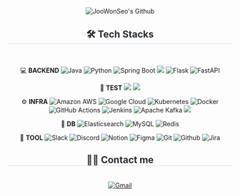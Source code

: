 <div align="center">
  <img
    src="https://capsule-render.vercel.app/api?type=waving&color=ae9c8f&height=240&text=✨JooWonSeo's%20Github&animation=&fontColor=fbf0e9&fontSize=60"
    alt="JooWonSeo's Github"
  />
</div>

<div align="center">
  <h2 style="border-bottom: 1px solid #d8dee4; color: #282d33;">🛠️ Tech Stacks</h2>
  <br />
  <div style="margin: 0 auto; text-align: center;" align="center">
    
💻 **BACKEND**
<img src="https://img.shields.io/badge/Java-007396?style=flat-square&logo=Java&logoColor=white" alt="Java" />
<img src="https://img.shields.io/badge/Python-3776AB?style=flat-square&logo=Python&logoColor=white" alt="Python" />
<img src="https://img.shields.io/badge/Spring Boot-6DB33F?style=flat-square&logo=Spring Boot&logoColor=white" alt="Spring Boot" />
<img src="https://img.shields.io/badge/Spring_Security-%236DB33F?logo=springsecurity&logoColor=white">
<img src="https://img.shields.io/badge/Flask-000000?style=flat-square&logo=Flask&logoColor=white" alt="Flask" />
<img src="https://img.shields.io/badge/FastAPI-009688?style=flat-square&logo=FastAPI&logoColor=white" alt="FastAPI" />

🧪 **TEST**
<img src="https://img.shields.io/badge/JUnit5-25A162?logo=junit5&logoColor=white"/>
<img src="https://img.shields.io/badge/Jmeter-D22128?logo=Apache Jmeter&logoColor=white"/>

⚙️ **INFRA**
<img src="https://img.shields.io/badge/Amazon AWS-232F3E?style=flat-square&logo=Amazon AWS&logoColor=white" alt="Amazon AWS" />
<img src="https://img.shields.io/badge/Google Cloud-4285F4?style=flat-square&logo=Google Cloud&logoColor=white" alt="Google Cloud" />
<img src="https://img.shields.io/badge/Kubernetes-326CE5?style=flat-square&logo=Kubernetes&logoColor=white" alt="Kubernetes" />
<img src="https://img.shields.io/badge/Docker-2496ED?style=flat-square&logo=Docker&logoColor=white" alt="Docker" />
<img src="https://img.shields.io/badge/GitHub Actions-2088FF?style=flat-square&logo=GitHub Actions&logoColor=white" alt="GitHub Actions" />
<img src="https://img.shields.io/badge/Jenkins-D24939?style=flat-square&logo=Jenkins&logoColor=white" alt="Jenkins" />
<img src="https://img.shields.io/badge/Apache Kafka-231F20?style=flat-square&logo=Apache Kafka&logoColor=white" alt="Apache Kafka" />
<img src="https://img.shields.io/badge/Kakao-FFCD00?style=flat-square&logo=Kakao&logoColor=black"/>
<br />

💾 **DB**
<img src="https://img.shields.io/badge/Elasticsearch-005571?style=flat-square&logo=Elasticsearch&logoColor=white" alt="Elasticsearch" />
<img src="https://img.shields.io/badge/MySQL-4479A1?style=flat-square&logo=MySQL&logoColor=white" alt="MySQL" />
<img src="https://img.shields.io/badge/Redis-DC382D?style=flat-square&logo=Redis&logoColor=white" alt="Redis" />
<br />

🌈 **TOOL**
<img src="https://img.shields.io/badge/Slack-4A154B?style=flat-square&logo=Slack&logoColor=white" alt="Slack" />
<img src="https://img.shields.io/badge/Discord-5865F2?style=flat-square&logo=Discord&logoColor=white" alt="Discord" />
<img src="https://img.shields.io/badge/Notion-000000?style=flat-square&logo=Notion&logoColor=white" alt="Notion" />
<img src="https://img.shields.io/badge/Figma-F24E1E?style=flat-square&logo=Figma&logoColor=white" alt="Figma" />
<img src="https://img.shields.io/badge/Git-F05032?style=flat-square&logo=Git&logoColor=white" alt="Git" />
<img src="https://img.shields.io/badge/Github-181717?style=flat-square&logo=Github&logoColor=white" alt="Github" />
<img src="https://img.shields.io/badge/Jira-0052CC?style=flat-square&logo=Jira&logoColor=white" alt="Jira" />


  </div>
</div>


<div align="center">
  <h2 style="border-bottom: 1px solid #d8dee4; color: #282d33;">🧑‍💻 Contact me</h2>
  <br />
  <div align="center">
<!--     <a href="https://velog.io/@joowojr">
      <img
        src="https://img.shields.io/badge/Velog-20C997?style=flat-square&logo=Velog&logoColor=white&link=https://velog.io/@joowojr"
        alt="Velog"
      />
    </a> -->
    <a href="mailto:joowojr@gmail.com">
      <img
        src="https://img.shields.io/badge/Gmail-EA4335?style=flat-square&logo=Gmail&logoColor=white&link=mailto:joowojr@gmail.com"
        alt="Gmail"
      />
    </a>
  </div>
  <br />
  <div align="center"></div>
</div>
